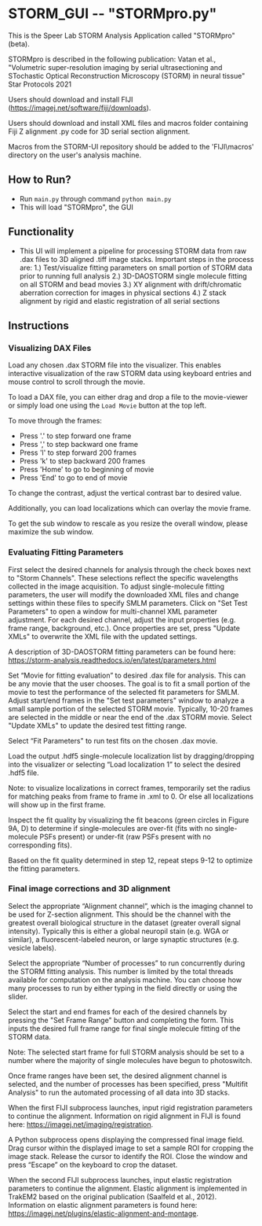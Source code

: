 # STORM_GUI  -- "STORMpro.py"


This is the Speer Lab STORM Analysis Application called "STORMpro" (beta). 

STORMpro is described in the following publication: Vatan et al., "Volumetric super-resolution imaging by serial ultrasectioning and STochastic Optical Reconstruction Microscopy (STORM) in neural tissue" Star Protocols 2021

Users should download and install FIJI (https://imagej.net/software/fiji/downloads).

Users should download and install XML files and macros folder containing Fiji Z alignment .py code for 3D serial section alignment. 

Macros from the STORM-UI repository should be added to the 'FIJI\macros' directory on the user's analysis machine. 

## How to Run? 

* Run `main.py` through command `python main.py`
* This will load "STORMpro", the GUI 


## Functionality

* This UI will implement a pipeline for processing STORM data from raw .dax files to 3D aligned .tiff image stacks. Important steps in the process are:
  1.) Test/visualize fitting parameters on small portion of STORM data prior to running full analysis 
  2.) 3D-DAOSTORM single molecule fitting on all STORM and bead movies 
  3.) XY alignment with drift/chromatic aberration correction for images in physical sections 
  4.) Z stack alignment by rigid and elastic registration of all serial sections

## Instructions 

### Visualizing DAX Files 

Load any chosen .dax STORM file into the visualizer. This enables interactive visualization of the raw STORM data using keyboard entries and mouse control to scroll through the movie. 

To load a DAX file, you can either drag and drop a file to the movie-viewer or simply load one using the 
`Load Movie` button at the top left. 

To move through the frames: 

* Press '.' to step forward one frame 
* Press ',' to step backward one frame 
* Press 'l' to step forward 200 frames 
* Press 'k' to step backward 200 frames 
* Press 'Home' to go to beginning of movie 
* Press 'End' to go to end of movie 

To change the contrast, adjust the vertical contrast bar to desired value. 

Additionally, you can load localizations which can overlay the movie frame.

To get the sub window to rescale as you resize the overall window, please maximize the sub window. 

### Evaluating Fitting Parameters 

First select the desired channels for analysis through the check boxes next to "Storm Channels". These selections reflect the specific wavelengths collected in the image acquisition. To adjust single-molecule fitting parameters, the user will modify the downloaded XML files and change settings within these files to specify SMLM parameters. Click on "Set Test Parameters" to open a window for multi-channel XML parameter adjustment. For each desired channel, adjust the input properties (e.g. frame range, background, etc.). Once properties are set, press "Update XMLs" to overwrite the XML file with the updated settings.

A description of 3D-DAOSTORM fitting parameters can be found here:
https://storm-analysis.readthedocs.io/en/latest/parameters.html

Set “Movie for fitting evaluation” to desired .dax file for analysis. This can be any movie that the user chooses. The goal is to fit a small portion of the movie to test the performance of the selected fit parameters for SMLM. Adjust start/end frames in the "Set test parameters" window to analyze a small sample portion of the selected STORM movie. Typically, 10-20 frames are selected in the middle or near the end of the .dax STORM movie. Select "Update XMLs" to update the desired test fitting range.

Select “Fit Parameters" to run test fits on the chosen .dax movie. 

Load the output .hdf5 single-molecule localization list by dragging/dropping into the visualizer or selecting “Load localization 1” to select the desired .hdf5 file. 

Note: to visualize localizations in correct frames, temporarily set the radius for matching peaks from frame to frame in .xml to 0. Or else all localizations will show up in the first frame. 

Inspect the fit quality by visualizing the fit beacons (green circles in Figure 9A, D) to determine if single-molecules are over-fit (fits with no single-molecule PSFs present) or under-fit (raw PSFs present with no corresponding fits).  

Based on the fit quality determined in step 12, repeat steps 9-12 to optimize the fitting parameters.  

### Final image corrections and 3D alignment

Select the appropriate “Alignment channel”, which is the imaging channel to be used for Z-section alignment. This should be the channel with the greatest overall biological structure in the dataset (greater overall signal intensity). Typically this is either a global neuropil stain (e.g. WGA or similar), a fluorescent-labeled neuron, or large synaptic structures (e.g. vesicle labels). 

Select the appropriate “Number of processes” to run concurrently during the STORM fitting analysis. This number is limited by the total threads available for computation on the analysis machine. 
You can choose how many processes to run by either typing in the field directly or using the slider. 

Select the start and end frames for each of the desired channels by pressing the "Set Frame Range" button and completing the form. This inputs the desired full frame range for final single molecule fitting of the STORM data. 

Note: The selected start frame for full STORM analysis should be set to a number where the majority of single molecules have begun to photoswitch.  

Once frame ranges have been set, the desired alignment channel is selected, and the number of processes has been specified, press "Multifit Analysis" to run the automated processing of all data into 3D stacks. 

When the first FIJI subprocess launches, input rigid registration parameters to continue the alignment. Information on rigid alignment in FIJI is found here: https://imagej.net/imaging/registration. 

A Python subprocess opens displaying the compressed final image field. Drag cursor within the displayed image to set a sample ROI for cropping the image stack. Release the cursor to identify the ROI. Close the window and press “Escape” on the keyboard to crop the dataset. 

When the second FIJI subprocess launches, input elastic registration parameters to continue the alignment. Elastic alignment is implemented in TrakEM2 based on the original publication (Saalfeld et al., 2012). Information on elastic alignment parameters is found here: https://imagej.net/plugins/elastic-alignment-and-montage. 
